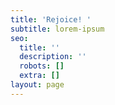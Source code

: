 ```yaml
---
title: 'Rejoice! '
subtitle: lorem-ipsum
seo:
  title: ''
  description: ''
  robots: []
  extra: []
layout: page
---
```

##
